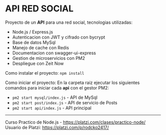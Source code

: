 # API RED SOCIAL
Proyecto de un **API** para una red social, tecnologias utilizadas:

- Node.js / Express.js
- Autenticacion con JWT y cifrado con bycrypt
- Base de datos MySql
- Manejo de cache con Redis
- Documentacion con swagger-ui-express
- Gestion de microservicios con PM2
- Despliegue con Zeit Now

Como instalar el proyecto:
`npm install`

Como iniciar el proyecto:
En la carpeta raiz ejecutar los siguientes comandos para iniciar cada **api** con el gestor PM2:
- `pm2 start mysql/index.js` - API de MySql
- `pm2 start post/index.js`   - API de servicio de Posts
- `pm2 start api/index.js`     - API principal


------------

Curso Practico de Node.js - https://platzi.com/clases/practico-node/
Usuario de Platzi: https://platzi.com/p/rodcko2417/
